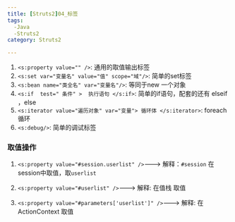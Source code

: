 ```yaml
---
title: [Struts2]04_标签
tags:
  -Java
  -Struts2
category: Struts2

---
```


1. `<s:property value="" />`: 通用的取值输出标签
2. `<s:set var="变量名" value="值" scope="域"/>`:  简单的set标签 
3.  `<s:bean name="类全名" var="变量名"/>`:  等同于new 一个对象
4.  `<s:if  test=" 条件" >  执行语句 </s:if>`:  简单的if语句，配套的还有 elseif ，else
5.  `<s:iterator value="遍历对象" var="变量"> 循环体 </s:iterator>`:  foreach循环
6. `<s:debug/>`: 简单的调试标签
### 取值操作

1. `<s:property value="#session.userlist" />`---> 解释：`#session` 在session中取值，取`userlist`

2.  `<s:property value="#userlist" />`---> 解释: 在值栈 取值

3. `<s:property value="#parameters['userlist']" />`---> 解释: 在ActionContext 取值
